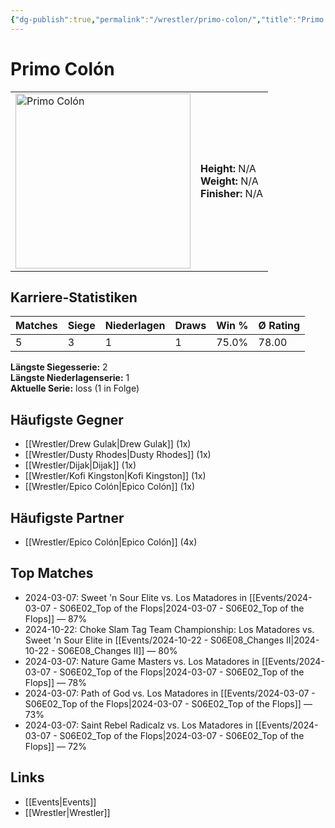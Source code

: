 ```yaml
---
{"dg-publish":true,"permalink":"/wrestler/primo-colon/","title":"Primo Colón","tags":["wrestler"],"noteIcon":""}
---
```



# Primo Colón

<table>
        <tr>
        <td><img src="https://github.com/CptSpaulding1980/choke-slam-wrestling/releases/download/images/Primo_Colón.png" width="280" alt="Primo Colón"></td>
        <td>
        <b>Height:</b> N/A<br>
        <b>Weight:</b> N/A<br>
        <b>Finisher:</b> N/A<br>
        </td>
        </tr>
        </table>
        
## Karriere-Statistiken

| Matches | Siege | Niederlagen | Draws | Win % | Ø Rating |
|---------|-------|-------------|-------|-------|-----------|
| 5 | 3 | 1 | 1 | 75.0% | 78.00 |

**Längste Siegesserie:** 2<br>**Längste Niederlagenserie:** 1<br>**Aktuelle Serie:** loss (1 in Folge)


## Häufigste Gegner
- [[Wrestler/Drew Gulak\|Drew Gulak]] (1x)
- [[Wrestler/Dusty Rhodes\|Dusty Rhodes]] (1x)
- [[Wrestler/Dijak\|Dijak]] (1x)
- [[Wrestler/Kofi Kingston\|Kofi Kingston]] (1x)
- [[Wrestler/Epico Colón\|Epico Colón]] (1x)

## Häufigste Partner
- [[Wrestler/Epico Colón\|Epico Colón]] (4x)

## Top Matches
- 2024-03-07: Sweet 'n Sour Elite vs. Los Matadores in [[Events/2024-03-07 - S06E02_Top of the Flops\|2024-03-07 - S06E02_Top of the Flops]] — 87%
- 2024-10-22: Choke Slam Tag Team Championship: Los Matadores vs. Sweet 'n Sour Elite in [[Events/2024-10-22 - S06E08_Changes II\|2024-10-22 - S06E08_Changes II]] — 80%
- 2024-03-07: Nature Game Masters  vs. Los Matadores in [[Events/2024-03-07 - S06E02_Top of the Flops\|2024-03-07 - S06E02_Top of the Flops]] — 78%
- 2024-03-07: Path of God vs. Los Matadores in [[Events/2024-03-07 - S06E02_Top of the Flops\|2024-03-07 - S06E02_Top of the Flops]] — 73%
- 2024-03-07: Saint Rebel Radicalz vs. Los Matadores in [[Events/2024-03-07 - S06E02_Top of the Flops\|2024-03-07 - S06E02_Top of the Flops]] — 72%

## Links
- [[Events\|Events]]
- [[Wrestler\|Wrestler]]
